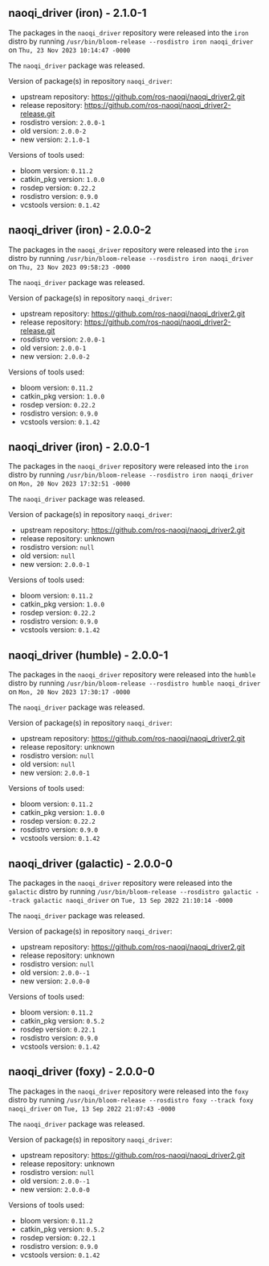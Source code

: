 ## naoqi_driver (iron) - 2.1.0-1

The packages in the `naoqi_driver` repository were released into the `iron` distro by running `/usr/bin/bloom-release --rosdistro iron naoqi_driver` on `Thu, 23 Nov 2023 10:14:47 -0000`

The `naoqi_driver` package was released.

Version of package(s) in repository `naoqi_driver`:

- upstream repository: https://github.com/ros-naoqi/naoqi_driver2.git
- release repository: https://github.com/ros-naoqi/naoqi_driver2-release.git
- rosdistro version: `2.0.0-1`
- old version: `2.0.0-2`
- new version: `2.1.0-1`

Versions of tools used:

- bloom version: `0.11.2`
- catkin_pkg version: `1.0.0`
- rosdep version: `0.22.2`
- rosdistro version: `0.9.0`
- vcstools version: `0.1.42`


## naoqi_driver (iron) - 2.0.0-2

The packages in the `naoqi_driver` repository were released into the `iron` distro by running `/usr/bin/bloom-release --rosdistro iron naoqi_driver` on `Thu, 23 Nov 2023 09:58:23 -0000`

The `naoqi_driver` package was released.

Version of package(s) in repository `naoqi_driver`:

- upstream repository: https://github.com/ros-naoqi/naoqi_driver2.git
- release repository: https://github.com/ros-naoqi/naoqi_driver2-release.git
- rosdistro version: `2.0.0-1`
- old version: `2.0.0-1`
- new version: `2.0.0-2`

Versions of tools used:

- bloom version: `0.11.2`
- catkin_pkg version: `1.0.0`
- rosdep version: `0.22.2`
- rosdistro version: `0.9.0`
- vcstools version: `0.1.42`


## naoqi_driver (iron) - 2.0.0-1

The packages in the `naoqi_driver` repository were released into the `iron` distro by running `/usr/bin/bloom-release --rosdistro iron naoqi_driver` on `Mon, 20 Nov 2023 17:32:51 -0000`

The `naoqi_driver` package was released.

Version of package(s) in repository `naoqi_driver`:

- upstream repository: https://github.com/ros-naoqi/naoqi_driver2.git
- release repository: unknown
- rosdistro version: `null`
- old version: `null`
- new version: `2.0.0-1`

Versions of tools used:

- bloom version: `0.11.2`
- catkin_pkg version: `1.0.0`
- rosdep version: `0.22.2`
- rosdistro version: `0.9.0`
- vcstools version: `0.1.42`


## naoqi_driver (humble) - 2.0.0-1

The packages in the `naoqi_driver` repository were released into the `humble` distro by running `/usr/bin/bloom-release --rosdistro humble naoqi_driver` on `Mon, 20 Nov 2023 17:30:17 -0000`

The `naoqi_driver` package was released.

Version of package(s) in repository `naoqi_driver`:

- upstream repository: https://github.com/ros-naoqi/naoqi_driver2.git
- release repository: unknown
- rosdistro version: `null`
- old version: `null`
- new version: `2.0.0-1`

Versions of tools used:

- bloom version: `0.11.2`
- catkin_pkg version: `1.0.0`
- rosdep version: `0.22.2`
- rosdistro version: `0.9.0`
- vcstools version: `0.1.42`


## naoqi_driver (galactic) - 2.0.0-0

The packages in the `naoqi_driver` repository were released into the `galactic` distro by running `/usr/bin/bloom-release --rosdistro galactic --track galactic naoqi_driver` on `Tue, 13 Sep 2022 21:10:14 -0000`

The `naoqi_driver` package was released.

Version of package(s) in repository `naoqi_driver`:

- upstream repository: https://github.com/ros-naoqi/naoqi_driver2.git
- release repository: unknown
- rosdistro version: `null`
- old version: `2.0.0--1`
- new version: `2.0.0-0`

Versions of tools used:

- bloom version: `0.11.2`
- catkin_pkg version: `0.5.2`
- rosdep version: `0.22.1`
- rosdistro version: `0.9.0`
- vcstools version: `0.1.42`


## naoqi_driver (foxy) - 2.0.0-0

The packages in the `naoqi_driver` repository were released into the `foxy` distro by running `/usr/bin/bloom-release --rosdistro foxy --track foxy naoqi_driver` on `Tue, 13 Sep 2022 21:07:43 -0000`

The `naoqi_driver` package was released.

Version of package(s) in repository `naoqi_driver`:

- upstream repository: https://github.com/ros-naoqi/naoqi_driver2.git
- release repository: unknown
- rosdistro version: `null`
- old version: `2.0.0--1`
- new version: `2.0.0-0`

Versions of tools used:

- bloom version: `0.11.2`
- catkin_pkg version: `0.5.2`
- rosdep version: `0.22.1`
- rosdistro version: `0.9.0`
- vcstools version: `0.1.42`


